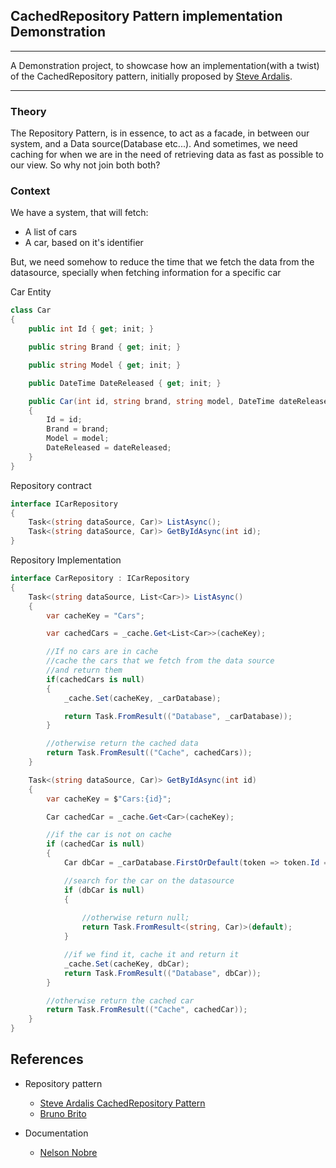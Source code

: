 ## CachedRepository Pattern implementation Demonstration

---

A Demonstration project, to showcase how an implementation(with a twist) of the CachedRepository pattern, initially proposed by [Steve Ardalis](https://github.com/ardalis).

---

### Theory
The Repository Pattern, is in essence, to act as a facade, in between our system, and a Data source(Database etc...). And sometimes, we need caching for when we are in the need of retrieving data as fast as possible to our view.
So why not join both both?

### Context
We have a system, that will fetch:
- A list of cars
- A car, based on it's identifier

But, we need somehow to reduce the time that we fetch the data from the datasource, specially when fetching information for a specific car

Car Entity
```cs 
class Car
{
    public int Id { get; init; }

    public string Brand { get; init; }

    public string Model { get; init; }

    public DateTime DateReleased { get; init; }

    public Car(int id, string brand, string model, DateTime dateReleased)
    {
        Id = id;
        Brand = brand;
        Model = model;
        DateReleased = dateReleased;
    }
}
```

Repository contract
```cs
interface ICarRepository
{
    Task<(string dataSource, Car)> ListAsync();
    Task<(string dataSource, Car)> GetByIdAsync(int id);
}
```

Repository Implementation
```cs
interface CarRepository : ICarRepository
{
    Task<(string dataSource, List<Car>)> ListAsync()
    {
        var cacheKey = "Cars";

        var cachedCars = _cache.Get<List<Car>>(cacheKey);

        //If no cars are in cache
        //cache the cars that we fetch from the data source
        //and return them
        if(cachedCars is null)
        {
            _cache.Set(cacheKey, _carDatabase);

            return Task.FromResult(("Database", _carDatabase));
        }

        //otherwise return the cached data
        return Task.FromResult(("Cache", cachedCars));
    }

    Task<(string dataSource, Car)> GetByIdAsync(int id)
    {
        var cacheKey = $"Cars:{id}";

        Car cachedCar = _cache.Get<Car>(cacheKey);

        //if the car is not on cache
        if (cachedCar is null) 
        {
            Car dbCar = _carDatabase.FirstOrDefault(token => token.Id == id);

            //search for the car on the datasource
            if (dbCar is null)
            {
                
                //otherwise return null;
                return Task.FromResult<(string, Car)>(default);
            }

            //if we find it, cache it and return it
            _cache.Set(cacheKey, dbCar);
            return Task.FromResult(("Database", dbCar));
        }

        //otherwise return the cached car
        return Task.FromResult(("Cache", cachedCar));
    }
}
```

## References

- Repository pattern

  - [Steve Ardalis CachedRepository Pattern](https://ardalis.com/introducing-the-cachedrepository-pattern/)
  -  [Bruno Brito](https://www.youtube.com/watch?v=vC444683wHs)

- Documentation
  - [Nelson Nobre](https://github.com/NelsonBN)
